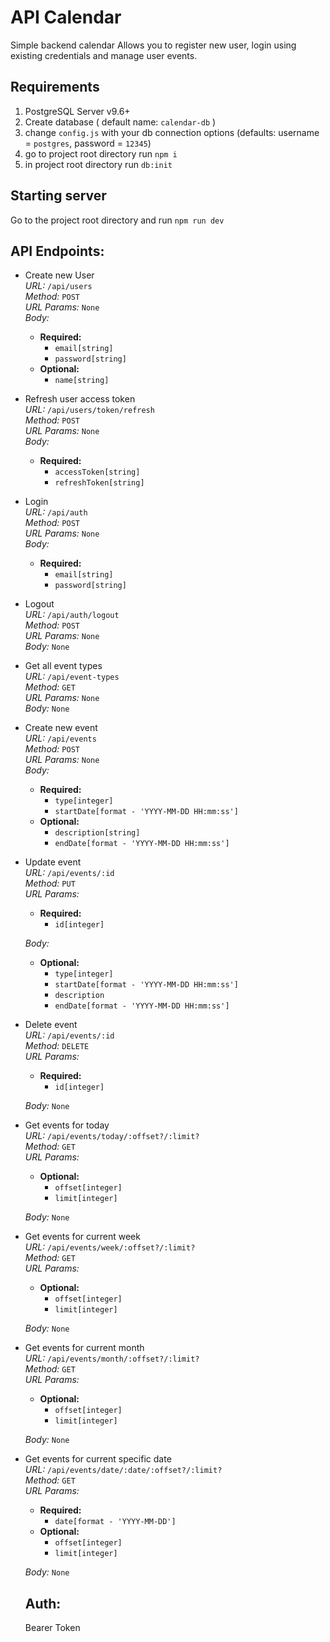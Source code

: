 # API Calendar

Simple backend calendar
Allows you to register new user, login using existing credentials and manage user events.

## Requirements

1.  PostgreSQL Server v9.6+
2.  Create database ( default name: `calendar-db` )
3.  change `config.js` with your db connection options (defaults: username = `postgres`, password = `12345`)
4.  go to project root directory run `npm i`
5.  in project root directory run `db:init`

## Starting server

Go to the project root directory and run `npm run dev`

## API Endpoints:

* Create new User  
  _URL:_ `/api/users`  
  _Method:_ `POST`  
  _URL Params:_ `None`  
  _Body:_
  * **Required:**
    * `email[string]`
    * `password[string]`
  * **Optional:**
    * `name[string]`
* Refresh user access token  
  _URL:_ `/api/users/token/refresh`  
  _Method:_ `POST`  
  _URL Params:_ `None`  
  _Body:_

  * **Required:**
    * `accessToken[string]`
    * `refreshToken[string]`

* Login  
  _URL:_ `/api/auth`  
  _Method:_ `POST`  
  _URL Params:_ `None`  
  _Body:_
  * **Required:**
    * `email[string]`
    * `password[string]`
* Logout  
  _URL:_ `/api/auth/logout`  
  _Method:_ `POST`  
  _URL Params:_ `None`  
  _Body:_ `None`

* Get all event types  
  _URL:_ `/api/event-types`  
  _Method:_ `GET`  
  _URL Params:_ `None`  
  _Body:_ `None`

* Create new event  
  _URL:_ `/api/events`  
  _Method:_ `POST`  
  _URL Params:_ `None`  
  _Body:_
  * **Required:**
    * `type[integer]`
    * `startDate[format - 'YYYY-MM-DD HH:mm:ss']`
  * **Optional:**
    * `description[string]`
    * `endDate[format - 'YYYY-MM-DD HH:mm:ss']`
* Update event  
   _URL:_ `/api/events/:id`  
   _Method:_ `PUT`  
   _URL Params:_

  * **Required:**
    * `id[integer]`

  _Body:_

  * **Optional:**
    * `type[integer]`
    * `startDate[format - 'YYYY-MM-DD HH:mm:ss']`
    * `description`
    * `endDate[format - 'YYYY-MM-DD HH:mm:ss']`

* Delete event  
   _URL:_ `/api/events/:id`  
   _Method:_ `DELETE`  
   _URL Params:_

  * **Required:**
    * `id[integer]`

  _Body:_ `None`

* Get events for today  
   _URL:_ `/api/events/today/:offset?/:limit?`  
   _Method:_ `GET`  
   _URL Params:_

  * **Optional:**
    * `offset[integer]`
    * `limit[integer]`

  _Body:_ `None`

* Get events for current week  
   _URL:_ `/api/events/week/:offset?/:limit?`  
   _Method:_ `GET`  
   _URL Params:_

  * **Optional:**
    * `offset[integer]`
    * `limit[integer]`

  _Body:_ `None`

* Get events for current month  
  _URL:_ `/api/events/month/:offset?/:limit?`  
  _Method:_ `GET`  
  _URL Params:_

  * **Optional:**
    * `offset[integer]`
    * `limit[integer]`

  _Body:_ `None`

* Get events for current specific date  
  _URL:_ `/api/events/date/:date/:offset?/:limit?`  
  _Method:_ `GET`  
  _URL Params:_

  * **Required:**
    * `date[format - 'YYYY-MM-DD']`
  * **Optional:**
    * `offset[integer]`
    * `limit[integer]`

  _Body:_ `None`

  ## Auth:

  Bearer Token

